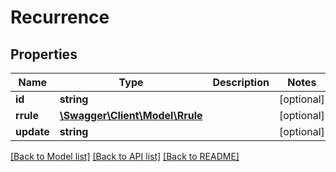 # Recurrence

## Properties

 Name       | Type                                        | Description | Notes      
------------|---------------------------------------------|-------------|------------
 **id**     | **string**                                  |             | [optional] 
 **rrule**  | [**\Swagger\Client\Model\Rrule**](Rrule.md) |             | [optional] 
 **update** | **string**                                  |             | [optional] 

[[Back to Model list]](../../README.md#documentation-for-models) [[Back to API list]](../../README.md#documentation-for-api-endpoints) [[Back to README]](../../README.md)


